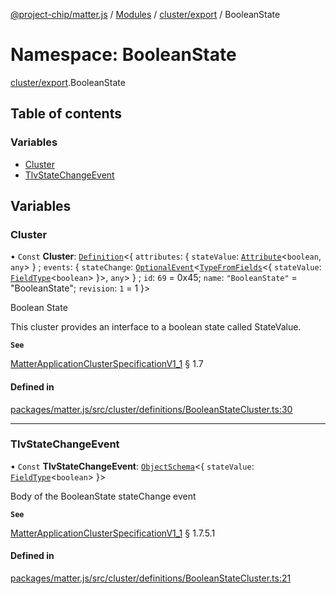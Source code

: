 [@project-chip/matter.js](../README.md) / [Modules](../modules.md) / [cluster/export](cluster_export.md) / BooleanState

# Namespace: BooleanState

[cluster/export](cluster_export.md).BooleanState

## Table of contents

### Variables

- [Cluster](cluster_export.BooleanState.md#cluster)
- [TlvStateChangeEvent](cluster_export.BooleanState.md#tlvstatechangeevent)

## Variables

### Cluster

• `Const` **Cluster**: [`Definition`](cluster_export.ClusterFactory.md#definition)\<\{ `attributes`: \{ `stateValue`: [`Attribute`](cluster_export.md#attribute)\<`boolean`, `any`\>  } ; `events`: \{ `stateChange`: [`OptionalEvent`](cluster_export.md#optionalevent)\<[`TypeFromFields`](tlv_export.md#typefromfields)\<\{ `stateValue`: [`FieldType`](../interfaces/tlv_export.FieldType.md)\<`boolean`\>  }\>, `any`\>  } ; `id`: ``69`` = 0x45; `name`: ``"BooleanState"`` = "BooleanState"; `revision`: ``1`` = 1 }\>

Boolean State

This cluster provides an interface to a boolean state called StateValue.

**`See`**

[MatterApplicationClusterSpecificationV1_1](../interfaces/spec_export.MatterApplicationClusterSpecificationV1_1.md) § 1.7

#### Defined in

[packages/matter.js/src/cluster/definitions/BooleanStateCluster.ts:30](https://github.com/project-chip/matter.js/blob/dfd1dc35/packages/matter.js/src/cluster/definitions/BooleanStateCluster.ts#L30)

___

### TlvStateChangeEvent

• `Const` **TlvStateChangeEvent**: [`ObjectSchema`](../classes/tlv_export.ObjectSchema.md)\<\{ `stateValue`: [`FieldType`](../interfaces/tlv_export.FieldType.md)\<`boolean`\>  }\>

Body of the BooleanState stateChange event

**`See`**

[MatterApplicationClusterSpecificationV1_1](../interfaces/spec_export.MatterApplicationClusterSpecificationV1_1.md) § 1.7.5.1

#### Defined in

[packages/matter.js/src/cluster/definitions/BooleanStateCluster.ts:21](https://github.com/project-chip/matter.js/blob/dfd1dc35/packages/matter.js/src/cluster/definitions/BooleanStateCluster.ts#L21)
